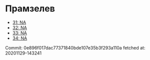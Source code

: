 # Прамзелев
- [31: NA](31.md)
- [32: NA](32.md)
- [33: NA](33.md)
- [34: NA](34.md)

Commit: 0e896f017dac77371840bde107e35b3f293a110a
 fetched at: 20201129-143241
